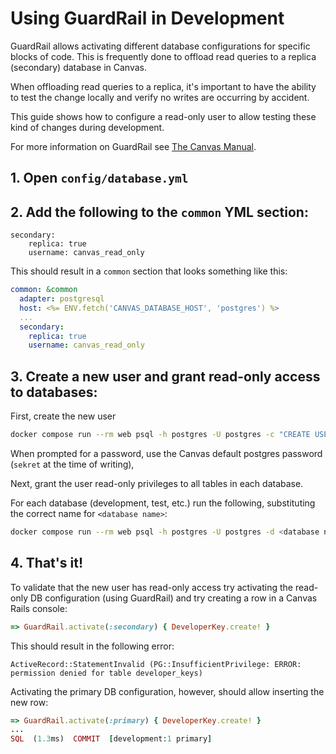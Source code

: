# Using GuardRail in Development

GuardRail allows activating different database configurations for specific blocks of code. This is frequently done to offload read queries to a replica (secondary) database in Canvas.

When offloading read queries to a replica, it's important to have the ability to test the change locally and verify no writes are occurring by accident.

This guide shows how to configure a read-only user to allow testing these kind of changes during development.

For more information on GuardRail see [The Canvas Manual](https://instructure.atlassian.net/wiki/spaces/CE/pages/1214382120/Canvas+ActiveRecord+Extensions#DATABASE-ENVIRONMENT-NUANCED-CONFIGURATION-WITH-GUARDRAIL).

## 1. Open `config/database.yml`
## 2. Add the following to the `common` YML section:
```
secondary:
    replica: true
    username: canvas_read_only
```

This should result in a `common` section that looks something like this:
```yml
common: &common
  adapter: postgresql
  host: <%= ENV.fetch('CANVAS_DATABASE_HOST', 'postgres') %>
  ...
  secondary:
    replica: true
    username: canvas_read_only
```

## 3. Create a new user and grant read-only access to databases:
First, create the new user
```bash
docker compose run --rm web psql -h postgres -U postgres -c "CREATE USER canvas_read_only WITH PASSWORD 'sekret'"
```

When prompted for a password, use the Canvas default postgres password (`sekret` at the time of writing),

Next, grant the user read-only privileges to all tables in each database.

For each database (development, test, etc.) run the following, substituting the correct name for `<database name>`:
```bash
docker compose run --rm web psql -h postgres -U postgres -d <database name> -c 'GRANT SELECT ON ALL TABLES IN SCHEMA public TO canvas_read_only'
```

## 4. That's it!
To validate that the new user has read-only access try activating the read-only DB configuration (using GuardRail) and try creating a row in a Canvas Rails console:
```ruby
=> GuardRail.activate(:secondary) { DeveloperKey.create! }
```

This should result in the following error:

```
ActiveRecord::StatementInvalid (PG::InsufficientPrivilege: ERROR:  permission denied for table developer_keys)
```

Activating the primary DB configuration, however, should allow inserting the new row:
```ruby
=> GuardRail.activate(:primary) { DeveloperKey.create! }
...
SQL  (1.3ms)  COMMIT  [development:1 primary]
```
